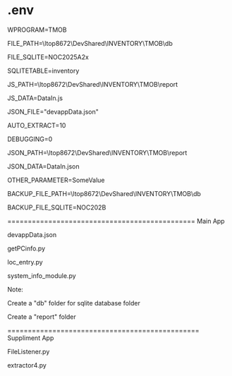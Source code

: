 .env
===============================================

WPROGRAM=TMOB

FILE_PATH=\\ltop8672\DevShared\INVENTORY\TMOB\db

FILE_SQLITE=NOC2025A2x

SQLITETABLE=inventory

JS_PATH=\\ltop8672\DevShared\INVENTORY\TMOB\report

JS_DATA=DataIn.js

JSON_FILE="devappData.json"

AUTO_EXTRACT=10

DEBUGGING=0

JSON_PATH=\\ltop8672\DevShared\INVENTORY\TMOB\report

JSON_DATA=DataIn.json

OTHER_PARAMETER=SomeValue

BACKUP_FILE_PATH=\\ltop8672\DevShared\INVENTORY\TMOB\db

BACKUP_FILE_SQLITE=NOC202B

============================================== Main App

devappData.json

getPCinfo.py

loc_entry.py

system_info_module.py

Note: 

  Create a "db" folder for sqlite database folder
  
  Create a "report" folder
  
=============================================== Suppliment App

FileListener.py

extractor4.py



